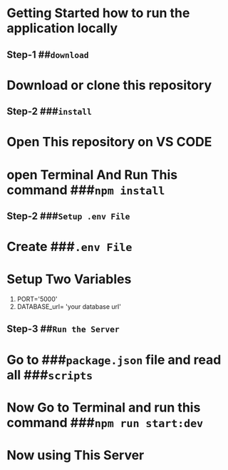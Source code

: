 # Getting Started how to run the application locally

## Step-1 ##`download`

# Download or clone this repository

## Step-2 ###`install`

# Open This repository on VS CODE

# open Terminal And Run This command ###`npm install`

## Step-2 ###`Setup .env File`

# Create ###`.env File`

# Setup Two Variables

1. PORT='5000'
2. DATABASE_url= 'your database url'

## Step-3 ##`Run the Server`

# Go to ###`package.json` file and read all ###`scripts`

# Now Go to Terminal and run this command ###`npm run start:dev`

# Now using This Server
